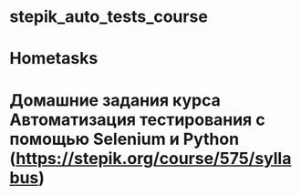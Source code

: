 # stepik_auto_tests_course
# Hometasks
# Домашние задания курса Автоматизация тестирования с помощью Selenium и Python (https://stepik.org/course/575/syllabus)

